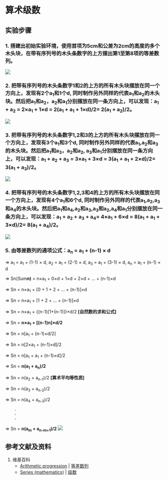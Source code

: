 # 算术级数

## 实验步骤

### 1. 搭建出初始实验环境，使用首项为5cm和公差为2cm的高度的多个木头块，在带有序列号的木头条数字的上方摆出第1至第8项的等差数列。
![](/images/数系/等差数列/算术级数/1a1.jpg)

### 2. 把带有序列号的木头条数字1和2的上方的所有木头块摆放在同一个方向上，发现有2个a<sub>1</sub>和1个d, 同时制作另外同样的代表a<sub>1</sub>和a<sub>2</sub>的木头块。然后把a<sub>1</sub>和a<sub>2</sub>，a<sub>2</sub>和a<sub>1</sub>分别摆放在同一条方向上，可以发现：a<sub>1</sub> + a<sub>2</sub> = 2×a<sub>1</sub> + 1×d = 2(a<sub>1</sub> + a<sub>1</sub> + 1×d)/2= 2(a<sub>1</sub> + a<sub>2</sub>)/2。
![](/images/数系/等差数列/算术级数/1a1.jpg)

### 3. 把带有序列号的木头条数字1,2和3的上方的所有木头块摆放在同一个方向上，发现有3个a<sub>1</sub>和3个d, 同时制作另外同样的代表a<sub>1</sub>,a<sub>2</sub>和a<sub>3</sub>的木头块。然后把a<sub>1</sub>和a<sub>3</sub>，a<sub>2</sub>和a<sub>2</sub>, a<sub>3</sub>和a<sub>1</sub>分别摆放在同一条方向上，可以发现：a<sub>1</sub> + a<sub>2</sub> + a<sub>3</sub> = 3×a<sub>1</sub> + 3×d = 3(a<sub>1</sub> + a<sub>1</sub> + 2×d)/2= 3(a<sub>1</sub> + a<sub>3</sub>)/2。
![](/images/数系/等差数列/算术级数/1a1.jpg)

### 4. 把带有序列号的木头条数字1,2,3和4的上方的所有木头块摆放在同一个方向上，发现有4个a<sub>1</sub>和6个d, 同时制作另外同样的代表a<sub>1</sub>,a<sub>2</sub>,a<sub>3</sub>和a<sub>4</sub>的木头块。然后把a<sub>1</sub>和a<sub>4</sub>,a<sub>2</sub>和a<sub>3</sub>,a<sub>3</sub>和a<sub>2</sub>,a<sub>4</sub>和a<sub>1</sub>分别摆放在同一条方向上，可以发现：a<sub>1</sub> + a<sub>2</sub> + a<sub>3</sub> + a<sub>4</sub>= 4×a<sub>1</sub> + 6×d = 8(a<sub>1</sub> + a<sub>1</sub> + 3×d)/2= 8(a<sub>1</sub> + a<sub>4</sub>)/2。
![](/images/数系/等差数列/算术级数/1a1.jpg)

### 5. 由等差数列的通项公式：a<sub>n</sub> = a<sub>1</sub> + (n-1) × d

⇒ a<sub>1</sub> = a<sub>1</sub> + (1-1) × d, a<sub>2</sub> = a<sub>1</sub> + (2-1) × d, a<sub>3</sub> = a<sub>1</sub> + (3-1) × d, a<sub>n</sub> = a<sub>1</sub> + (n-1) × d

⇒ Sn(Sum**n)** = n×a<sub>1</sub> + 0×d + 1×d + 2×d + ... + (n-1)×d

⇒ Sn = n×a<sub>1</sub> + [0 + 1 + 2 + ... + (n-1)]×d

⇒ Sn = n×a<sub>1</sub> + [1 + 2 + ... + (n-1)]×d

⇒ Sn = n×a<sub>1</sub> + {(n-1)[1+(n-1)]}×d/2 **[自然数的求和公式]**

⇒ Sn = **n×a<sub>1</sub> + [(n-1)n]×d/2**

⇒ Sn = n[a<sub>1</sub> + (n-1)×d/2]

⇒ Sn = n[2×a<sub>1</sub> + (n-1)×d]/2

⇒ Sn = n[a<sub>1</sub> + a<sub>1</sub> + (n-1)×d]/2

⇒ Sn = **n(a<sub>1</sub> + a<sub>n</sub>)/2**

⇒ Sn = n(a<sub>2</sub> + a<sub>n-1</sub>)/2 **[算术平均等性质]**

⇒ Sn = n(a<sub>3</sub> + a<sub>n-2</sub>)/2

⇒ Sn = n(a<sub>4</sub> + a<sub>n-3</sub>)/2

		-
		-
		-

⇒ Sn = **n(a<sub>m</sub> + a<sub>n-m+1</sub>)/2**
![](/images/数系/等差数列/算术级数/1a1.jpg)

## 参考文献及资料

1. 维基百科
	- [Arithmetic progression](https://en.wikipedia.org/wiki/Arithmetic_progression) | [等差数列](https://zh.wikipedia.org/wiki/%E7%AD%89%E5%B7%AE%E6%95%B0%E5%88%97) 
	- [Series (mathematics)](https://en.wikipedia.org/wiki/Series_(mathematics)) | [级数](https://zh.wikipedia.org/wiki/级数) 
	

